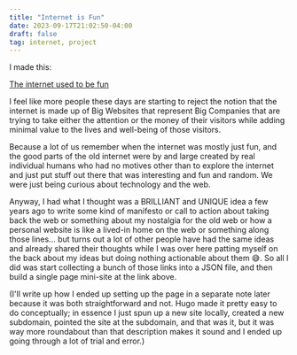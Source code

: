 ```yaml
---
title: "Internet is Fun"
date: 2023-09-17T21:02:50-04:00
draft: false
tag: internet, project
---
```


I made this:

[The internet used to be fun](https://projects.kwon.nyc/internet-is-fun)

I feel like more people these days are starting to reject the notion that the internet is made up of Big Websites that represent Big Companies that are trying to take either the attention or the money of their visitors while adding minimal value to the lives and well-being of those visitors. 

Because a lot of us remember when the internet was mostly just fun, and the good parts of the old internet were by and large created by real individual humans who had no motives other than to explore the internet and just put stuff out there that was interesting and fun and random. We were just being curious about technology and the web.

Anyway, I had what I thought was a BRILLIANT and UNIQUE idea a few years ago to write some kind of manifesto or call to action about taking back the web or something about my nostalgia for the old web or how a personal website is like a lived-in home on the web or something along those lines... but turns out a lot of other people have had the same ideas and already shared their thoughts while I was over here patting myself on the back about my ideas but doing nothing actionable about them 😅. So all I did was start collecting a bunch of those links into a JSON file, and then build a single page mini-site at the link above. 

(I'll write up how I ended up setting up the page in a separate note later because it was both straightforward and not. Hugo made it pretty easy to do conceptually; in essence I just spun up a new site locally, created a new subdomain, pointed the site at the subdomain, and that was it, but it was way more roundabout than that description makes it sound and I ended up going through a lot of trial and error.)